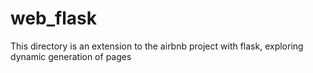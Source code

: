 # web_flask  
This directory is an extension to the airbnb project with flask, exploring dynamic generation of pages
